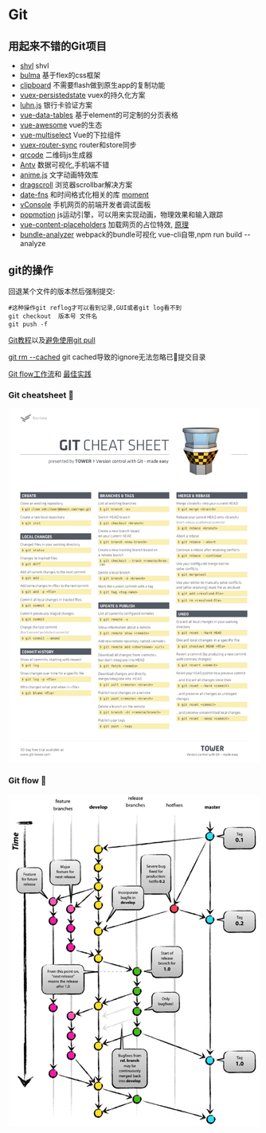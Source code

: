 # Git

## 用起来不错的Git项目 <Badge text="0.10.1+" type="tip"/>
* [shvl](https://github.com/robinvdvleuten/shvl) shvl
* [bulma](https://github.com/jgthms/bulma) 基于flex的css框架
* [clipboard](https://github.com/zenorocha/clipboard.js) 不需要flash做到原生app的复制功能
* [vuex-persistedstate](https://github.com/robinvdvleuten/vuex-persistedstate) vuex的持久化方案
* [luhn.js](https://gist.github.com/ShirtlessKirk/2134376) 银行卡验证方案
* [vue-data-tables](https://github.com/njleonzhang/vue-data-tables) 基于element的可定制的分页表格
* [vue-awesome](https://github.com/vuejs/awesome-vue) vue的生态
* [vue-multiselect](https://vue-multiselect.js.org/) Vue的下拉组件
* [vuex-router-sync](https://github.com/vuejs/vuex-router-sync) router和store同步
* [qrcode](https://github.com/davidshimjs/qrcodejs) 二维码js生成器
* [Antv](https://github.com/antvis/g2/) 数据可视化,手机端不错
* [anime.js](https://github.com/juliangarnier/anime) 文字动画特效库
* [dragscroll](https://github.com/asvd/dragscroll) 浏览器scrollbar解决方案
* [date-fns](https://github.com/date-fns/date-fns) 和时间格式化相关的库 [moment](https://github.com/moment/moment)
* [vConsole](https://github.com/Tencent/vConsole/blob/dev/README_CN.md) 手机网页的前端开发者调试面板
* [popmotion](https://github.com/Popmotion/popmotion) js运动引擎，可以用来实现动画，物理效果和输入跟踪
* [vue-content-placeholders](https://github.com/michalsnik/vue-content-placeholders) 加载网页的占位特效, [原理](https://cloudcannon.com/deconstructions/2014/11/15/facebook-content-placeholder-deconstruction.html)
* [bundle-analyzer](https://github.com/webpack-contrib/webpack-bundle-analyzer) webpack的bundle可视化 vue-cli自带,npm run build --analyze

## git的操作 <Badge text="0.10.1+" type="warn"/>
回退某个文件的版本然后强制提交: 
```
#这种操作git reflog才可以看到记录,GUI或者git log看不到
git checkout  版本号 文件名
git push -f
```

[Git教程](https://www.liaoxuefeng.com/wiki/0013739516305929606dd18361248578c67b8067c8c017b000)以及[避免使用git pull](https://coderwall.com/p/jgn6-q/git-pull-is-evil)

[git rm --cached](https://stackoverflow.com/questions/25436312/gitignore-not-working/25436481) git cached导致的ignore无法忽略已提交目录

[Git flow工作流](https://www.git-tower.com/learn/git/ebook/cn/command-line/advanced-topics/git-flow)和
[最佳实践](https://www.cnblogs.com/cnblogsfans/p/5075073.html)

### Git cheatsheet :tada:
![An image](../.vuepress/public/git-cheatsheet.jpg)

### Git flow :100:
![An image](../.vuepress/public/git-model@2x.png)
